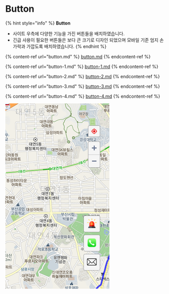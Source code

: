 # Button

{% hint style="info" %}
**Button**

* 사이트 우측에 다양한 기능을 가진 버튼들을 배치하였습니다.&#x20;
* 긴급 사용이 필요한 버튼들은 보다 큰 크기로 디자인 되었으며 모바일 기준 엄지 손가락과 가깝도록 배치하였습니다.
{% endhint %}

{% content-ref url="button.md" %}
[button.md](button.md)
{% endcontent-ref %}

{% content-ref url="button-1.md" %}
[button-1.md](button-1.md)
{% endcontent-ref %}

{% content-ref url="button-2.md" %}
[button-2.md](button-2.md)
{% endcontent-ref %}

{% content-ref url="button-3.md" %}
[button-3.md](button-3.md)
{% endcontent-ref %}

{% content-ref url="button-4.md" %}
[button-4.md](button-4.md)
{% endcontent-ref %}

![](<../../../../.gitbook/assets/image (11).png>)

